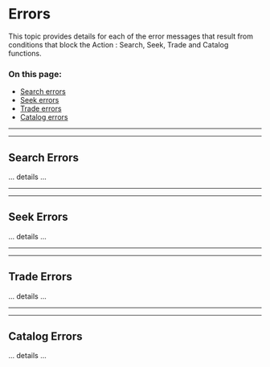 # Errors &nbsp; 

This topic provides details for each of the error messages that result from 
conditions that block the Action : Search, Seek, Trade and Catalog functions. 

### On this page:   
 - [Search errors](errors.html#searchErr)  
 - [Seek errors](errors.html#seekErr)  
 - [Trade errors](errors.html#tradeErr)  
 - [Catalog errors](errors.html#catErr)  

___

<a id="searchErr"></a>  
___

## Search Errors 
 ... details ... 

___

<a id="seekErr"></a>  
___

## Seek Errors 
 ... details ... 

___

<a id="tradeErr"></a>  
___

## Trade Errors 
 ... details ... 

___

<a id="catErr"></a>  
___

## Catalog Errors 
 ... details ... 



